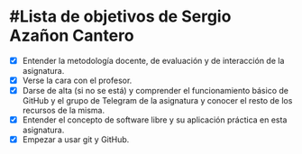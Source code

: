 #Lista de objetivos de Sergio Azañon Cantero
============================

- [x] Entender la metodología docente, de evaluación y de interacción de la asignatura.
- [x] Verse la cara con el profesor.
- [x] Darse de alta (si no se está) y comprender el funcionamiento básico de GitHub y el grupo de Telegram de la asignatura y conocer el resto de los recursos de la misma.
- [x] Entender el concepto de software libre y su aplicación práctica en esta asignatura.
- [x] Empezar a usar git y GitHub.
